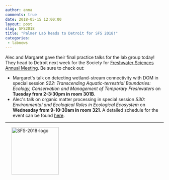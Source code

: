```yaml
---
author: anna
comments: true
date: 2018-05-15 12:00:00
layout: post
slug: SFS2018
title: "Palmer Lab heads to Detroit for SFS 2018!"
categories:
 - labnews
---
```

Alec and Margaret gave their final practice talks for the lab group today!
They head to Detroit next week for the Society for [Freshwater Sciences Annual Meeting](https://sfsannualmeeting.org/). 
Be sure to check out: 
* Margaret's talk on detecting wetland-stream connectivity with DOM in special session *S22: Transcending Aquatic-terrestrial Boundaries: Ecology, Conservation and Management of Temporary Freshwaters* on **Tuesday from 2-3:30pm in room 301B**.
* Alec's talk on organic matter processing in special session *S30: Environmental and Ecological Roles in Ecological Ecosystem* on **Wednesday from 9-10:30am in room 321**. 
A detailed schedule for the event can be found [here](https://sfsannualmeeting.org/Schedule/Grid.cfm).
---
<img src="{{ site.url }}/img/newsphotos/logo_Detroit_2018.png" alt="SFS-2018-logo" width="150px" hspace="20px">
